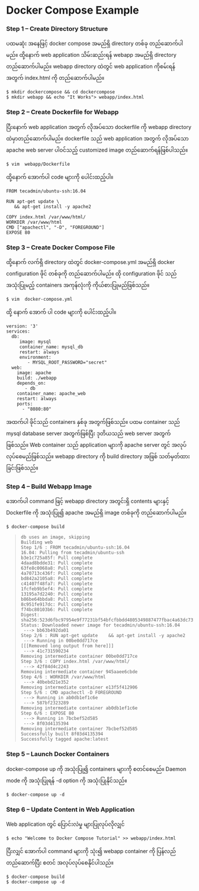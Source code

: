 # Docker Compose Example

### Step 1 – Create Directory Structure 

ပထမဆုံး အနေဖြင့် docker compose အမည်ရှိ directory တစ်ခု တည်ဆောက်ပါမည်။ ထို့နောက် web application သိမ်းဆည်းရန် webapp အမည်ရှိ directory တည်ဆောက်ပါမည်။ webapp directory ထဲတွင် web application ကိုစမ်းရန် အတွက် index.html ကို တည်ဆောက်ပါမည်။

```
$ mkdir dockercompose && cd dockercompose
$ mkdir webapp && echo "It Works"> webapp/index.html
```

### Step 2 – Create Dockerfile for Webapp 

ပြီးနောက် web application အတွက် လိုအပ်သော dockerfile ကို webapp directory ထဲမှာတည်ဆောက်ပါမည်။  dockerfile သည် web application အတွက် လိုအပ်သော apache web server ပါ၀င်သည့် customized image တည်ဆောက်ရန်ဖြစ်ပါသည်။ 

```text
$ vim  webapp/Dockerfile
```

ထို့နောက် အောက်ပါ code များကို ပေါင်းထည့်ပါ။

```text
FROM tecadmin/ubuntu-ssh:16.04

RUN apt-get update \
   && apt-get install -y apache2

COPY index.html /var/www/html/
WORKDIR /var/www/html
CMD ["apachectl", "-D", "FOREGROUND"]
EXPOSE 80
```

### Step 3 – Create Docker Compose File

ထို့နောက် လက်ရှိ directory ထဲတွင် docker-compose.yml အမည်ရှိ docker configuration ဖိုင် တစ်ခုကို တည်ဆောက်ပါမည်။ ထို configuration ဖိုင် သည် အသုံးပြုမည့် containers အကုန်လုံးကို ကိုယ်စားပြုမည်ဖြစ်သည်။

```text
$ vim  docker-compose.yml
```

ထို့ နောက် အောက် ပါ code များကို ပေါင်းထည့်ပါ။

```
version: '3'
services:
  db:
     image: mysql
     container_name: mysql_db
     restart: always
     environment:
        - MYSQL_ROOT_PASSWORD="secret"
  web:
    image: apache
    build: ./webapp
    depends_on:
       - db
    container_name: apache_web
    restart: always
    ports:
      - "8080:80"
```

အထက်ပါ ဖိုင်သည် containers နှစ်ခု အတွက်ဖြစ်သည်။ ပထမ container သည် mysql database server အတွက်ဖြစ်ပြီး ဒုတိယသည် web server အတွက်ဖြစ်သည်။ Web container သည် application များကို apache server တွင် အလုပ်လုပ်စေမည်ဖြစ်သည်။ webapp directory ကို build directory အဖြစ် သတ်မှတ်ထားခြင်းဖြစ်သည်။

### Step 4 – Build Webapp Image 

အောက်ပါ command ဖြင့် webapp directory အတွင်းရှိ contents များနှင့် Dockerfile ကို အသုံးပြု၍ apache အမည်ရှိ image တစ်ခုကို တည်ဆောက်ပါမည်။

```text
$ docker-compose build
```



> ```text
> db uses an image, skipping
> Building web
> Step 1/6 : FROM tecadmin/ubuntu-ssh:16.04
> 16.04: Pulling from tecadmin/ubuntu-ssh
> b3e1c725a85f: Pull complete
> 4daad8bdde31: Pull complete
> 63fe8c0068a8: Pull complete
> 4a70713c436f: Pull complete
> bd842a2105a8: Pull complete
> c41407f48fa7: Pull complete
> 1fcfeb9b5ef4: Pull complete
> 13195a7d2240: Pull complete
> b86be64bbda8: Pull complete
> 8c951fe917dc: Pull complete
> f74bc80103b6: Pull complete
> Digest: sha256:523d6fbc97954e9f77231bf54bfcfbbdd4805349887477fbac4a63dc735d777d
> Status: Downloaded newer image for tecadmin/ubuntu-ssh:16.04
>  ---> bb63b492da01
> Step 2/6 : RUN apt-get update    && apt-get install -y apache2
>  ---> Running in 00be0dd717ce
> [[[Removed long output from here]]]
>  ---> 41c731590234
> Removing intermediate container 00be0dd717ce
> Step 3/6 : COPY index.html /var/www/html/
>  ---> 42f84d4c2243
> Removing intermediate container 945aaee6cbde
> Step 4/6 : WORKDIR /var/www/html
>  ---> 40bebd21e352
> Removing intermediate container e13f5f412906
> Step 5/6 : CMD apachectl -D FOREGROUND
>  ---> Running in ab0db1ef1c6e
>  ---> 587bf2323289
> Removing intermediate container ab0db1ef1c6e
> Step 6/6 : EXPOSE 80
>  ---> Running in 7bcbef52d585
>  ---> 8f03d4135394
> Removing intermediate container 7bcbef52d585
> Successfully built 8f03d4135394
> Successfully tagged apache:latest
> ```

### Step 5 – Launch Docker Containers 

docker-compose up ကို အသုံးပြု၍ containers များကို စတင်စေမည်။ Daemon mode ကို အသုံးပြုရန် -d option ကို အသုံးပြုနိုင်သည်။

```text
$ docker-compose up -d
```

### Step 6 – Update Content in Web Application <a id="step-6-&#x2013;-update-content-in-web-application"></a>

Web application တွင် ပြောင်းလဲမှု များပြုလုပ်လိုလျှင်

```text
$ echo "Welcome to Docker Compose Tutorial" >> webapp/index.html
```

ပြီးလျှင် အောက်ပါ command များကို သုံး၍ webapp container ကို ပြန်လည် တည်ဆောက်ပြီး စတင် အလုပ်လုပ်စေနိုင်ပါသည်။

```text
$ docker-compose build
$ docker-compose up -d
```



 

